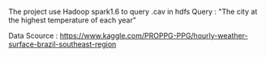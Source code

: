 The project use Hadoop spark1.6 to query .cav in hdfs
Query : "The city at the highest temperature of each year"

Data Scource : https://www.kaggle.com/PROPPG-PPG/hourly-weather-surface-brazil-southeast-region
